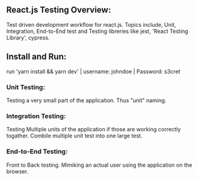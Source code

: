 ## React.js Testing Overview:

Test driven development workflow for react.js. Topics include, Unit, Integration, End-to-End test and Testing libreries like jest, 'React Testing Library', cypress.

## Install and Run:

run 'yarn install && yarn dev' | username: johndoe | Password: s3cret

### Unit Testing:
Testing a very small part of the application. Thus "unit" naming.


### Integration Testing:
Testing Multiple units of the application if those are working correctly togather. Combile multiple unit test into one large test.

### End-to-End Testing:
Front to Back testing. Mimiking an actual user using the application on the browser.